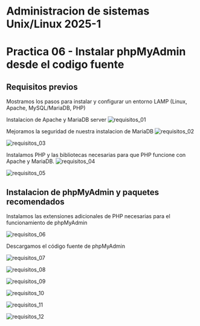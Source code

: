 # Administracion de sistemas Unix/Linux 2025-1
# Practica 06 - Instalar phpMyAdmin desde el codigo fuente 

## Requisitos previos

Mostramos los pasos para instalar y configurar un entorno LAMP
(Linux, Apache, MySQL/MariaDB, PHP)


Instalacion de Apache y MariaDB server
![requisitos_01](img/requisitos_01.png)

Mejoramos la seguridad de nuestra instalacion de MariaDB
![requisitos_02](img/requisitos_02.png)


![requisitos_03](img/requisitos_03.png)

Instalamos PHP y las bibliotecas necesarias para que PHP funcione con Apache y MariaDB.
![requisitos_04](img/requisitos_04.png)

![requisitos_05](img/requisitos_05.png)

## Instalacion de phpMyAdmin y paquetes recomendados

Instalamos las extensiones adicionales de PHP necesarias para el
funcionamiento de phpMyAdmin

![requisitos_06](img/requisitos_06.png)

Descargamos el código fuente de phpMyAdmin

![requisitos_07](img/requisitos_07.png)

![requisitos_08](img/requisitos_08.png)

![requisitos_09](img/requisitos_09.png)

![requisitos_10](img/requisitos_10.png)

![requisitos_11](img/requisitos_11.png)

![requisitos_12](img/requisitos_12.png)

